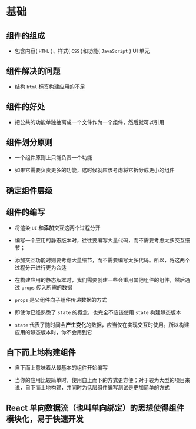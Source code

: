 # 基础

## 组件的组成

  - 包含内容( `HTML` )、样式( `CSS` )和功能( `JavaScript` ) UI 单元

## 组件解决的问题

  - 结构 `html` 标签构建应用的不足

## 组件的好处

  - 把公共的功能单独抽离成一个文件作为一个组件，然后就可以引用

## 组件划分原则

  - 一个组件原则上只能负责一个功能

  - 如果它需要负责更多的功能，这时候就应该考虑将它拆分成更小的组件

## 确定组件层级

## 组件的编写

  - 将渲染 `UI` 和**添加**交互这两个过程分开

  - 编写一个应用的静态版本时，往往要编写大量代码，而不需要考虑太多交互细节；

  - 添加交互功能时则要考虑大量细节，而不需要编写太多代码。所以，将这两个过程分开进行更为合适

  - 在构建应用的静态版本时，我们需要创建一些会重用其他组件的组件，然后通过 `props` 传入所需的数据

  - `props` 是父组件向子组件传递数据的方式

  - 即使你已经熟悉了 `state` 的概念，也完全不应该使用 `state` 构建静态版本

  - `state` 代表了随时间会**产生变化**的数据，应当仅在实现交互时使用。所以构建应用的静态版本时，你不会用到它

## 自下而上地构建组件

  - 自下而上意味着从最基本的组件开始编写

  - 当你的应用比较简单时，使用自上而下的方式更方便；对于较为大型的项目来说，自下而上地构建，并同时为低层组件编写测试是更加简单的方式

## React 单向数据流（也叫单向绑定）的思想使得组件模块化，易于快速开发
